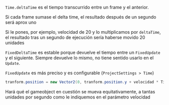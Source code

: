 `Time.deltaTime` es el tiempo transcurrido entre un frame y el anterior.

Si cada frame sumase el delta time, el resultado después de un segundo será aprox uno

Si le pones, por ejemplo, velocidad de 20 y lo multiplicamos por `deltaTime`, el resultado tras un segundo de ejecución sería haberse movido 20 unidades

`FixedDeltaTime` es estable porque devuelve el tiempo entre un `FixedUpdate` y el siguiente. Siempre devuelve lo mismo, no tiene sentido usarlo en el `Update`.

`FixedUpdate` es más preciso y es configurable (`ProjectSettings > Time`)
  
  
```cs 
tranform.position = new Vector2(0, tranform.position.y + velocidad * Time.deltaTime);
``` 


Hará qué el gameobject en cuestión se mueva equitativamente, a tantas unidades por segundo como le indiquemos en el parámetro velocidad